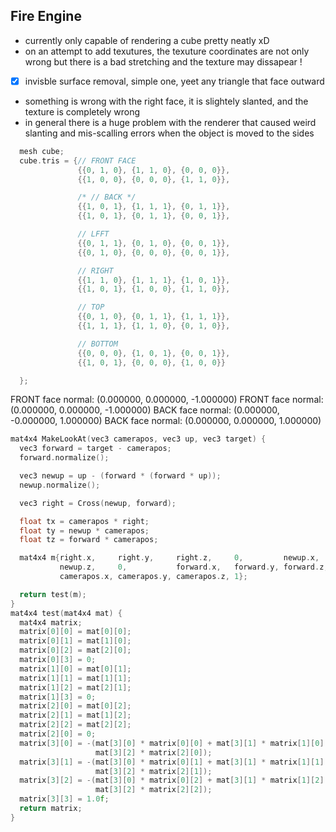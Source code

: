 ## Fire Engine 
- currently only capable of rendering a cube pretty neatly xD 
- on an attempt to add texutures, the texuture coordinates are not only wrong but there is a bad stretching and 
the texture may dissapear ! 
- [X] invisble surface removal, simple one, yeet any triangle that face outward 
- something is wrong with the right face, it is slightely slanted, and the texture is completely wrong 
- in general there is a huge problem with the renderer that caused weird slanting and mis-scalling errors when the object is moved to the sides
``` cpp 
  mesh cube;
  cube.tris = {// FRONT FACE
               {{0, 1, 0}, {1, 1, 0}, {0, 0, 0}},
               {{1, 0, 0}, {0, 0, 0}, {1, 1, 0}},

               /* // BACK */
               {{1, 0, 1}, {1, 1, 1}, {0, 1, 1}},
               {{1, 0, 1}, {0, 1, 1}, {0, 0, 1}},

               // LFFT
               {{0, 1, 1}, {0, 1, 0}, {0, 0, 1}},
               {{0, 1, 0}, {0, 0, 0}, {0, 0, 1}},

               // RIGHT
               {{1, 1, 0}, {1, 1, 1}, {1, 0, 1}},
               {{1, 0, 1}, {1, 0, 0}, {1, 1, 0}},

               // TOP
               {{0, 1, 0}, {0, 1, 1}, {1, 1, 1}},
               {{1, 1, 1}, {1, 1, 0}, {0, 1, 0}},

               // BOTTOM
               {{0, 0, 0}, {1, 0, 1}, {0, 0, 1}},
               {{1, 0, 1}, {0, 0, 0}, {1, 0, 0}}

  };
```
FRONT face normal: (0.000000, 0.000000, -1.000000)
FRONT face normal: (0.000000, 0.000000, -1.000000)
BACK face normal: (0.000000, -0.000000, 1.000000)
BACK face normal: (0.000000, 0.000000, 1.000000)



``` cpp 
mat4x4 MakeLookAt(vec3 camerapos, vec3 up, vec3 target) {
  vec3 forward = target - camerapos;
  forward.normalize();

  vec3 newup = up - (forward * (forward * up));
  newup.normalize();

  vec3 right = Cross(newup, forward);

  float tx = camerapos * right;
  float ty = newup * camerapos;
  float tz = forward * camerapos;

  mat4x4 m{right.x,     right.y,     right.z,     0,         newup.x,   newup.y,
           newup.z,     0,           forward.x,   forward.y, forward.z, 0,
           camerapos.x, camerapos.y, camerapos.z, 1};

  return test(m);
}
mat4x4 test(mat4x4 mat) {
  mat4x4 matrix;
  matrix[0][0] = mat[0][0];
  matrix[0][1] = mat[1][0];
  matrix[0][2] = mat[2][0];
  matrix[0][3] = 0;
  matrix[1][0] = mat[0][1];
  matrix[1][1] = mat[1][1];
  matrix[1][2] = mat[2][1];
  matrix[1][3] = 0;
  matrix[2][0] = mat[0][2];
  matrix[2][1] = mat[1][2];
  matrix[2][2] = mat[2][2];
  matrix[2][0] = 0;
  matrix[3][0] = -(mat[3][0] * matrix[0][0] + mat[3][1] * matrix[1][0] +
                   mat[3][2] * matrix[2][0]);
  matrix[3][1] = -(mat[3][0] * matrix[0][1] + mat[3][1] * matrix[1][1] +
                   mat[3][2] * matrix[2][1]);
  matrix[3][2] = -(mat[3][0] * matrix[0][2] + mat[3][1] * matrix[1][2] +
                   mat[3][2] * matrix[2][2]);
  matrix[3][3] = 1.0f;
  return matrix;
}

```
